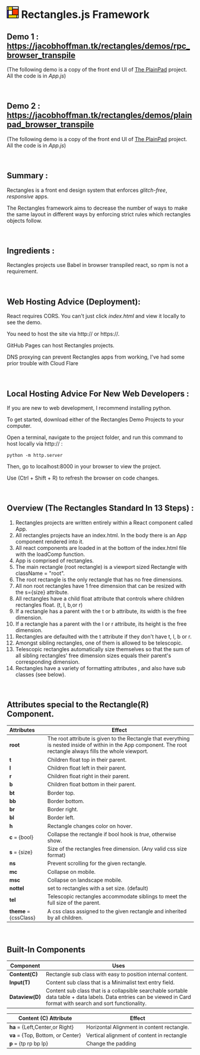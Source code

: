 # <img src="src/Rectangles.jpg" style="image-rendering:pixelated;" /> Rectangles.js Framework 



## Demo 1 :  <a href="rectangles/demos/rpc_browser_transpile">https://jacobhoffman.tk/rectangles/demos/rpc_browser_transpile</a>

(The following demo is a copy of the front end UI of <a href = "https://alextselegidis.com/try/plainpad-standalone/#/notes">The PlainPad</a> project. All the code is in *App.js*) 

<br>



## Demo 2 :  <a href="rectangles/demos/plainpad_browser_transpile">https://jacobhoffman.tk/rectangles/demos/plainpad_browser_transpile</a>

(The following demo is a copy of the front end UI of <a href = "https://alextselegidis.com/try/plainpad-standalone/#/notes">The PlainPad</a> project. All the code is in *App.js*) 

<br>



## Summary :

Rectangles is a front end design system that enforces *glitch-free*, *responsive* apps.

The Rectangles framework aims to decrease the number of ways to make the same layout in different ways by enforcing strict rules which rectangles objects follow.

<br>

## Ingredients :

Rectangles projects use Babel in browser transpiled react, so npm is not a requirement.

<br>

## Web Hosting Advice (Deployment):

React requires CORS. You can't just click *index.html* and view it locally to see the demo.

You need to host the site via http:// or https://. 

GitHub Pages can host Rectangles projects.

DNS proxying can prevent Rectangles apps from working, I've had some prior trouble with Cloud Flare

<br>

## Local Hosting Advice For New Web Developers :

If you are new to web development, I recommend installing python. 

To get started, download either of the Rectangles Demo Projects to your computer.

Open a terminal, navigate to the project folder, and run this command to host locally via http:// :

```
python -m http.server
```

Then, go to localhost:8000 in your browser to view the project. 

Use (Ctrl + Shift + R) to refresh the browser on code changes.

<br>

## Overview (The Rectangles Standard In 13 Steps) : 

1. Rectangles projects are written entirely within a React component called App.
2. All rectangles projects have an index.html. In the body there is an App component rendered into it.
3. All react components are loaded in at the bottom of the index.html file with the loadComp function.
4. App is comprised of rectangles.
5. The main rectangle (root rectangle) is a viewport sized Rectangle with className = "root".
6. The root rectangle is the only rectangle that has no free dimensions.
7. All non root rectangles have 1 free dimension that can be resized with the s={size} attribute.
8. All rectangles have a child float attribute that controls where children rectangles float. (t, l, b,or r)
9. If a rectangle has a parent with the t or b attribute, its width is the free dimension.
10. If a rectangle has a parent with the l or r attribute, its height is the free dimension.
11. Rectangles are defaulted with the t attribute if they don't have t, l, b or r.
12. Amongst sibling rectangles, one of them is allowed to be telescopic.
13. Telescopic rectangles automatically size themselves so that the sum of all sibling rectangles' free dimension sizes equals their parent's corresponding dimension.
14. Rectangles have a variety of formatting attributes , and also have sub classes (see below).

<br>

## Attributes special to the Rectangle(R) Component. 

| Attributes             | Effect                                                       |
| :--------------------- | ------------------------------------------------------------ |
| **root**               | The root attribute is given to the Rectangle that everything is nested inside of within in the App component. The root rectangle always fills the whole viewport. |
| **t**                  | Children float top in their parent.                          |
| **l**                  | Children float left in their parent.                         |
| **r**                  | Children float right in their parent.                        |
| **b**                  | Children float bottom in their parent.                       |
| **bt**                 | Border top.                                                  |
| **bb**                 | Border bottom.                                               |
| **br**                 | Border right.                                                |
| **bl**                 | Border left.                                                 |
| **h**                  | Rectangle changes color on hover.                            |
| **c** = {bool}         | Collapse the rectangle if bool hook is *true*, otherwise show. |
| **s** = {size}         | Size of the rectangles free dimension. (Any valid css size format) |
| **ns**                 | Prevent scrolling for the given rectangle.                   |
| **mc**                 | Collapse on mobile.                                          |
| **msc**                | Collapse on landscape mobile.                                |
| **nottel**             | set to rectangles with a set size. (default)                 |
| **tel**                | Telescopic rectangles accommodate siblings to meet the full size of the parent. |
| **theme** = {cssClass} | A css class assigned to the given rectangle and inherited by all children. |

<br>

## Built-In Components

| Component       | Uses                                                         |
| --------------- | ------------------------------------------------------------ |
| **Content(C)**  | Rectangle sub class with easy to position internal content.  |
| **Input(T)**    | Content sub class that is a Minimalist text entry field.     |
| **Dataview(D)** | Content sub class that is a collapsible searchable sortable data table + data labels. Data entries can be viewed in Card format with search and sort functionality. |

| Content (C) Attribute             | Effect                                     |
| --------------------------------- | ------------------------------------------ |
| **ha** = {Left,Center,or Right}   | Horizontal Alignment in content rectangle. |
| **va** = {Top, Bottom, or Center} | Vertical alignment of content in rectangle |
| **p** = {tp rp bp lp}             | Change the padding                         |

